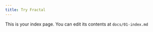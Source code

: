 ```yaml
---
title: Try Fractal
---
```


This is your index page. You can edit its contents at `docs/01-index.md`
